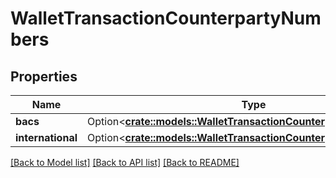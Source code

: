 # WalletTransactionCounterpartyNumbers

## Properties

Name | Type | Description | Notes
------------ | ------------- | ------------- | -------------
**bacs** | Option<[**crate::models::WalletTransactionCounterpartyBacs**](WalletTransactionCounterpartyBACS.md)> |  | [optional]
**international** | Option<[**crate::models::WalletTransactionCounterpartyInternational**](WalletTransactionCounterpartyInternational.md)> |  | [optional]

[[Back to Model list]](../README.md#documentation-for-models) [[Back to API list]](../README.md#documentation-for-api-endpoints) [[Back to README]](../README.md)


